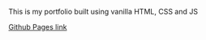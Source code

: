 This is my portfolio built using vanilla HTML, CSS and JS

[Github Pages link](https://lynne2002.github.io/my-portfolio/)
